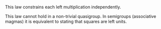 This law constrains each left multiplication independently.

This law cannot hold in a non-trivial quasigroup.  In semigroups (associative magmas) it is equivalent to stating that squares are left units.
